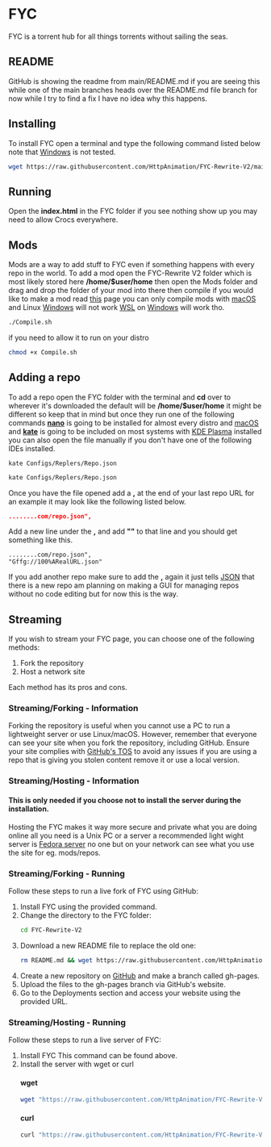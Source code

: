 # FYC
FYC is a torrent hub for all things torrents without sailing the seas.

## README
GitHub is showing the readme from main/README.md if you are seeing this while one of the main branches heads over the README.md file branch for now while I try to find a fix I have no idea why this happens.

## Installing
To install FYC open a terminal and type the following command listed below note that [Windows](https://www.microsoft.com/en-us/windows?r=1) is not tested.
```bash
wget https://raw.githubusercontent.com/HttpAnimation/FYC-Rewrite-V2/main/install.sh && chmod +x install.sh && bash install.sh
```

## Running
Open the **index.html** in the FYC folder if you see nothing show up you may need to allow Crocs everywhere.

## Mods
Mods are a way to add stuff to FYC even if something happens with every repo in the world. To add a mod open the FYC-Rewrite V2 folder which is most likely stored here **/home/$user/home** then open the Mods folder and drag and drop the folder of your mod into there then compile if you would like to make a mod read [this](https://github.com/HttpAnimation/FYC-Rewrite-V2/blob/Mod-Docs/README.md) page you can only compile mods with [macOS](https://www.apple.com/macos) and Linux [Windows](https://www.microsoft.com/en-us/windows) will not work [WSL](https://learn.microsoft.com/en-us/windows/wsl/install) on [Windows](https://www.microsoft.com/en-us/windows) will work tho.
```bash
./Compile.sh
```
if you need to allow it to run on your distro 
```bash
chmod +x Compile.sh
```

## Adding a repo
To add a repo open the FYC folder with the terminal and **cd** over to wherever it's downloaded the default will be **/home/$user/home** it might be different so keep that in mind but once they run one of the following commands **[nano](https://www.nano-editor.org/)** is going to be installed for almost every distro and [macOS](https://www.apple.com/macos) and **[kate](https://kate-editor.org/)** is going to be included on most systems with [KDE Plasma](https://kde.org/plasma-desktop/) installed you can also open the file manually if you don't have one of the following IDEs installed.

```
kate Configs/Replers/Repo.json
```
```bash
kate Configs/Replers/Repo.json
```
Once you have the file opened add a **,** at the end of your last repo URL for an example it may look like the following listed below.
```json
........com/repo.json",
```
Add a new line under the **,** and add **""** to that line and you should get something like this.
```
........com/repo.json",
"Gffg://100%ARealURL.json"
```
If you add another repo make sure to add the **,** again it just tells [JSON](https://www.json.org/json-en.html) that there is a new repo am planning on making a GUI for managing repos without no code editing but for now this is the way.


## Streaming

If you wish to stream your FYC page, you can choose one of the following methods:

1) Fork the repository
2) Host a network site

Each method has its pros and cons.

### Streaming/Forking - Information

Forking the repository is useful when you cannot use a PC to run a lightweight server or use Linux/macOS. However, remember that everyone can see your site when you fork the repository, including GitHub. Ensure your site complies with [GitHub's TOS](https://docs.github.com/en/pages/getting-started-with-github-pages/about-github-pages) to avoid any issues if you are using a repo that is giving you stolen content remove it or use a local version.

### Streaming/Hosting - Information
#### This is only needed if you choose not to install the server during the installation.
Hosting the FYC makes it way more secure and private what you are doing online all you need is a Unix PC or a server a recommended light wight server is [Fedora server](https://fedoraproject.org/server/) no one but on your network can see what you use the site for eg. mods/repos.

### Streaming/Forking - Running
Follow these steps to run a live fork of FYC using GitHub:

1) Install FYC using the provided command.
2) Change the directory to the FYC folder:
   ```bash
   cd FYC-Rewrite-V2
   ```
3) Download a new README file to replace the old one:
   ```bash
   rm README.md && wget https://raw.githubusercontent.com/HttpAnimation/FYC-Rewrite-V2/main/Git-Hold/README.md
   ```
4) Create a new repository on [GitHub](https://github.com/new) and make a branch called gh-pages.
5) Upload the files to the gh-pages branch via GitHub's website.
6) Go to the Deployments section and access your website using the provided URL.

### Streaming/Hosting - Running
Follow these steps to run a live server of FYC:

1) Install FYC
   This command can be found above.
2) Install the server with wget or curl
    #### wget
    ```bash
    wget "https://raw.githubusercontent.com/HttpAnimation/FYC-Rewrite-V2/NodeJSSever/InstallWget.sh" && chmod +x InstallWget.sh && ./InstallWget.sh
    ```
    #### curl
    ```bash
    curl "https://raw.githubusercontent.com/HttpAnimation/FYC-Rewrite-V2/NodeJSSever/InstallCurl.sh" && chmod +x InstallCurl.sh && ./InstallCurl.sh 
    ```
